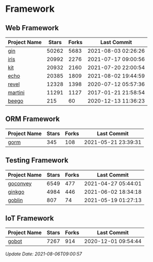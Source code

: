 # Framework

## Web Framework
| Project Name | Stars | Forks | Last Commit |
| ------------ | ----- | ----- | ----------- |
| [gin](https://github.com/gin-gonic/gin) | 50262 | 5683 | 2021-08-03 02:26:26 |
| [iris](https://github.com/kataras/iris) | 20992 | 2276 | 2021-07-17 09:00:56 |
| [kit](https://github.com/go-kit/kit) | 20932 | 2160 | 2021-07-20 22:00:54 |
| [echo](https://github.com/labstack/echo) | 20385 | 1809 | 2021-08-02 19:44:59 |
| [revel](https://github.com/revel/revel) | 12328 | 1398 | 2020-07-12 05:57:36 |
| [martini](https://github.com/go-martini/martini) | 11291 | 1127 | 2017-01-21 21:58:54 |
| [beego](https://github.com/astaxie/beego) | 215 | 60 | 2020-12-13 11:36:23 |

## ORM Framework
| Project Name | Stars | Forks | Last Commit |
| ------------ | ----- | ----- | ----------- |
| [gorm](https://github.com/jinzhu/gorm) | 345 | 108 | 2021-05-21 23:39:31 |

## Testing Framework
| Project Name | Stars | Forks | Last Commit |
| ------------ | ----- | ----- | ----------- |
| [goconvey](https://github.com/smartystreets/goconvey) | 6549 | 477 | 2021-04-27 05:44:01 |
| [ginkgo](https://github.com/onsi/ginkgo) | 4984 | 446 | 2021-06-02 18:34:18 |
| [goblin](https://github.com/franela/goblin) | 807 | 74 | 2021-05-19 01:27:13 |

## IoT Framework
| Project Name | Stars | Forks | Last Commit |
| ------------ | ----- | ----- | ----------- |
| [gobot](https://github.com/hybridgroup/gobot) | 7267 | 914 | 2020-12-01 09:54:44 |

*Update Date: 2021-08-06T09:00:57*
